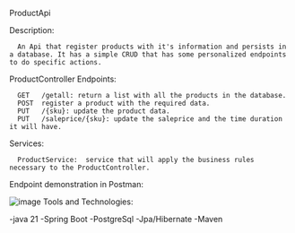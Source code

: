 ProductApi

Description:
      
      An Api that register products with it's information and persists in a database. It has a simple CRUD that has some personalized endpoints to do specific actions.

ProductController Endpoints:
      
      GET   /getall: return a list with all the products in the database.
      POST  register a product with the required data.
      PUT   /{sku}: update the product data.
      PUT   /saleprice/{sku}: update the saleprice and the time duration it will have.
Services:

      ProductService:  service that will apply the business rules necessary to the ProductController.
Endpoint demonstration in Postman:

![image](https://github.com/user-attachments/assets/d802696e-9be2-4429-a087-77b431c69679)
Tools and Technologies:

-java 21
-Spring Boot
-PostgreSql
-Jpa/Hibernate
-Maven


